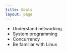 ```yaml
---
title: Goals
layout: page
---
```


- Understand networking
- System programming
- Concurrency
- Be familiar with Linux
